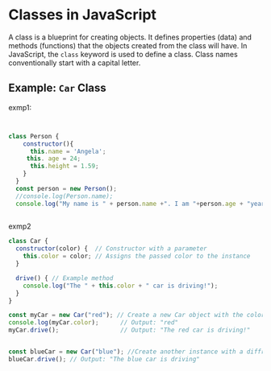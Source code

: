 # Classes in JavaScript

A class is a blueprint for creating objects.  It defines properties (data) and methods (functions) that the objects created from the class will have.  In JavaScript, the `class` keyword is used to define a class.  Class names conventionally start with a capital letter.

## Example: `Car` Class
exmp1:
```javascript


class Person {
    constructor(){
      this.name = 'Angela';
     this. age = 24;
      this.height = 1.59;
    }
  }
  const person = new Person();
  //console.log(Person.name);
  console.log("My name is " + person.name +". I am "+person.age + "years old.");
  
  ```

exmp2
```javascript
class Car {
  constructor(color) {  // Constructor with a parameter
    this.color = color; // Assigns the passed color to the instance
  }

  drive() { // Example method
    console.log("The " + this.color + " car is driving!");
  }
}

const myCar = new Car("red"); // Create a new Car object with the color "red"
console.log(myCar.color);      // Output: "red"
myCar.drive();                 // Output: "The red car is driving!"


const blueCar = new Car("blue"); //Create another instance with a diffrerent color
blueCar.drive(); // Output: "The blue car is driving"

```